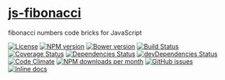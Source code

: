 [js-fibonacci](http://aureooms.github.io/js-fibonacci)
==

fibonacci numbers code bricks for JavaScript

[![License](https://img.shields.io/github/license/aureooms/js-fibonacci.svg?style=flat)](https://raw.githubusercontent.com/aureooms/js-fibonacci/master/LICENSE)
[![NPM version](https://img.shields.io/npm/v/@aureooms/js-fibonacci.svg?style=flat)](https://www.npmjs.org/package/@aureooms/js-fibonacci)
[![Bower version](https://img.shields.io/bower/v/@aureooms/js-fibonacci.svg?style=flat)](http://bower.io/search/?q=@aureooms/js-fibonacci)
[![Build Status](https://img.shields.io/travis/aureooms/js-fibonacci.svg?style=flat)](https://travis-ci.org/aureooms/js-fibonacci)
[![Coverage Status](https://img.shields.io/coveralls/aureooms/js-fibonacci.svg?style=flat)](https://coveralls.io/r/aureooms/js-fibonacci)
[![Dependencies Status](https://img.shields.io/david/aureooms/js-fibonacci.svg?style=flat)](https://david-dm.org/aureooms/js-fibonacci#info=dependencies)
[![devDependencies Status](https://img.shields.io/david/dev/aureooms/js-fibonacci.svg?style=flat)](https://david-dm.org/aureooms/js-fibonacci#info=devDependencies)
[![Code Climate](https://img.shields.io/codeclimate/github/aureooms/js-fibonacci.svg?style=flat)](https://codeclimate.com/github/aureooms/js-fibonacci)
[![NPM downloads per month](https://img.shields.io/npm/dm/@aureooms/js-fibonacci.svg?style=flat)](https://www.npmjs.org/package/@aureooms/js-fibonacci)
[![GitHub issues](https://img.shields.io/github/issues/aureooms/js-fibonacci.svg?style=flat)](https://github.com/aureooms/js-fibonacci/issues)
[![Inline docs](http://inch-ci.org/github/aureooms/js-fibonacci.svg?branch=master&style=shields)](http://inch-ci.org/github/aureooms/js-fibonacci)
